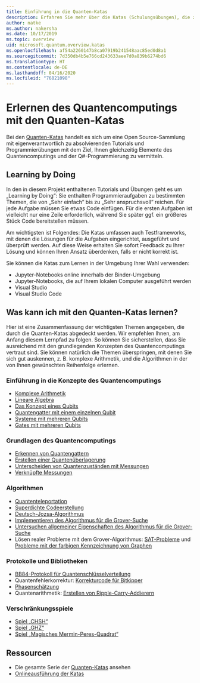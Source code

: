 ```yaml
---
title: Einführung in die Quanten-Katas
description: Erfahren Sie mehr über die Katas (Schulungsübungen), die zum Microsoft Quantum Development Kit (QDK) gehören
author: natke
ms.author: nakersha
ms.date: 10/17/2019
ms.topic: overview
uid: microsoft.quantum.overview.katas
ms.openlocfilehash: af54a2260147b8ca07919b241548aac85ed0d8a1
ms.sourcegitcommit: 7d350db4b5e766cd243633aee7d0a839b6274bd6
ms.translationtype: HT
ms.contentlocale: de-DE
ms.lasthandoff: 04/16/2020
ms.locfileid: "76821098"
---
```

# <a name="learn-quantum-computing-with-the-quantum-katas"></a>Erlernen des Quantencomputings mit den Quanten-Katas

Bei den [Quanten-Katas](https://github.com/Microsoft/QuantumKatas/) handelt es sich um eine Open Source-Sammlung mit eigenverantwortlich zu absolvierenden Tutorials und Programmierübungen mit dem Ziel, Ihnen gleichzeitig Elemente des Quantencomputings und der Q#-Programmierung zu vermitteln.

## <a name="learning-by-doing"></a>Learning by Doing

In den in diesem Projekt enthaltenen Tutorials und Übungen geht es um „Learning by Doing“: Sie enthalten Programmieraufgaben zu bestimmten Themen, die von „Sehr einfach“ bis zu „Sehr anspruchsvoll“ reichen. Für jede Aufgabe müssen Sie etwas Code einfügen. Für die ersten Aufgaben ist vielleicht nur eine Zeile erforderlich, während Sie später ggf. ein größeres Stück Code bereitstellen müssen.

Am wichtigsten ist Folgendes: Die Katas umfassen auch Testframeworks, mit denen die Lösungen für die Aufgaben eingerichtet, ausgeführt und überprüft werden. Auf diese Weise erhalten Sie sofort Feedback zu Ihrer Lösung und können Ihren Ansatz überdenken, falls er nicht korrekt ist.

Sie können die Katas zum Lernen in der Umgebung Ihrer Wahl verwenden:

* Jupyter-Notebooks online innerhalb der Binder-Umgebung
* Jupyter-Notebooks, die auf Ihrem lokalen Computer ausgeführt werden
* Visual Studio
* Visual Studio Code

## <a name="what-can-i-learn-with-the-quantum-katas"></a>Was kann ich mit den Quanten-Katas lernen?

Hier ist eine Zusammenfassung der wichtigsten Themen angegeben, die durch die Quanten-Katas abgedeckt werden. Wir empfehlen Ihnen, am Anfang diesem Lernpfad zu folgen. So können Sie sicherstellen, dass Sie ausreichend mit den grundlegenden Konzepten des Quantencomputings vertraut sind. Sie können natürlich die Themen überspringen, mit denen Sie sich gut auskennen, z. B. komplexe Arithmetik, und die Algorithmen in der von Ihnen gewünschten Reihenfolge erlernen.

### <a name="introduction-to-quantum-computing-concepts"></a>Einführung in die Konzepte des Quantencomputings

* [Komplexe Arithmetik](https://github.com/microsoft/QuantumKatas/tree/master/tutorials/ComplexArithmetic)
* [Lineare Algebra](https://github.com/microsoft/QuantumKatas/tree/master/tutorials/LinearAlgebra)
* [Das Konzept eines Qubits](https://github.com/microsoft/QuantumKatas/tree/master/tutorials/Qubit)
* [Quantengatter mit einem einzelnen Qubit](https://github.com/microsoft/QuantumKatas/tree/master/tutorials/SingleQubitGates)
* [Systeme mit mehreren Qubits](https://github.com/microsoft/QuantumKatas/tree/master/tutorials/MultiQubitSystems)
* [Gates mit mehreren Qubits](https://github.com/microsoft/QuantumKatas/tree/master/tutorials/MultiQubitGates)

### <a name="quantum-computing-fundamentals"></a>Grundlagen des Quantencomputings

* [Erkennen von Quantengattern](https://github.com/microsoft/QuantumKatas/tree/master/BasicGates)
* [Erstellen einer Quantenüberlagerung](https://github.com/microsoft/QuantumKatas/tree/master/Superposition)
* [Unterscheiden von Quantenzuständen mit Messungen](https://github.com/microsoft/QuantumKatas/tree/master/Measurements)
* [Verknüpfte Messungen](https://github.com/microsoft/QuantumKatas/tree/master/JointMeasurements)

### <a name="algorithms"></a>Algorithmen

* [Quantenteleportation](https://github.com/microsoft/QuantumKatas/tree/master/Teleportation)
* [Superdichte Codeerstellung](https://github.com/microsoft/QuantumKatas/tree/master/SuperdenseCoding)
* [Deutsch-Jozsa-Algorithmus](https://github.com/microsoft/QuantumKatas/tree/master/tutorials/ExploringDeutschJozsaAlgorithm)
* [Implementieren des Algorithmus für die Grover-Suche](https://github.com/microsoft/QuantumKatas/tree/master/GroversAlgorithm)
* [Untersuchen allgemeiner Eigenschaften des Algorithmus für die Grover-Suche](https://github.com/microsoft/QuantumKatas/tree/master/tutorials/ExploringGroversAlgorithm)
* Lösen realer Probleme mit dem Grover-Algorithmus: [SAT-Probleme](https://github.com/microsoft/QuantumKatas/tree/master/SolveSATWithGrover) und [Probleme mit der farbigen Kennzeichnung von Graphen](https://github.com/microsoft/QuantumKatas/tree/master/GraphColoring)

### <a name="protocols-and-libraries"></a>Protokolle und Bibliotheken

* [BB84-Protokoll für Quantenschlüsselverteilung](https://github.com/microsoft/QuantumKatas/tree/master/KeyDistribution_BB84)
* Quantenfehlerkorrektur: [Korrekturcode für Bitkipper](https://github.com/microsoft/QuantumKatas/tree/master/QEC_BitFlipCode)
* [Phasenschätzung](https://github.com/microsoft/QuantumKatas/blob/master/PhaseEstimation)
* Quantenarithmetik: [Erstellen von Ripple-Carry-Addierern](https://github.com/microsoft/QuantumKatas/blob/master/RippleCarryAdder)

### <a name="entanglement-games"></a>Verschränkungsspiele

* [Spiel „CHSH“](https://github.com/microsoft/QuantumKatas/tree/master/CHSHGame)
* [Spiel „GHZ“](https://github.com/microsoft/QuantumKatas/tree/master/GHZGame)
* [Spiel „Magisches Mermin-Peres-Quadrat“](https://github.com/microsoft/QuantumKatas/tree/master/MagicSquareGame)

## <a name="resources"></a>Ressourcen

* Die gesamte Serie der [Quanten-Katas](https://github.com/microsoft/QuantumKatas) ansehen
* [Onlineausführung der Katas](https://aka.ms/try-quantum-katas)
